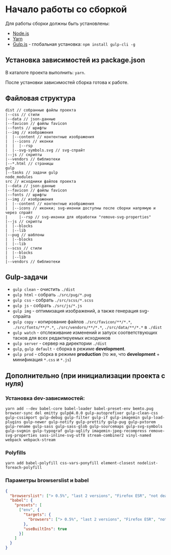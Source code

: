 # Начало работы со сборкой
Для работы сборки должны быть установлены:

- [Node.js](https://nodejs.org/en/)
- [Yarn](https://yarnpkg.com/en/docs/install)
- [Gulp.js](https://gulpjs.com/) - глобальная установка: `npm install gulp-cli -g`

## Установка зависимостей из package.json
В каталоге проекта выполнить: `yarn`.

После установки зависимостей сборка готова к работе.

## Файловая структура
```
dist // собранные файлы проекта
|--css // стили
|--data // json-данные
|--favicon // файлы favicon
|--fonts // шрифты
|--img // изображения
|  |--content // контентные изображения
|  |--icons // иконки
|  |  |--rsp
|  |--svg-symbols.svg // svg-спрайт
|--js // скрипты
|--vendors // библиотеки
|--*.html // страницы
gulp
|--tasks // задачи gulp
node_modules
src // исходники файлов проекта
|--data // json-данные
|--favicon // файлы favicon
|--fonts // шрифты
|--img // изображения
|  |--content // контентные изображения
|  |--icons // иконки; svg-иконки доступны после сборки напрямую и через спрайт
|     |--rsp // svg-иконки для обработки "remove-svg-properties"
|--js // скрипты
|  |--blocks
|  |--lib
|--pug // шаблоны
|  |--blocks
|  |--lib
|--scss // стили
|  |--blocks
|  |--lib
|--vendors // библиотеки
```

## Gulp-задачи
- `gulp clean` - очистить `./dist`
- `gulp html` - собрать `./src/pug/*.pug`
- `gulp css` - собрать `./src/scss/*.scss`
- `gulp js` - собрать `./src/js/*.js`
- `gulp img` - оптимизация изображений, а также генерация svg-спрайта
- `gulp copy` - копирование файлов `./src/favicon/**/*.*`, `./src/fonts/**/*.*`, `./src/vendors/**/*.*`, `./src/data/**/*.*` в `./dist`
- `gulp watch` - отслеживание изменений и запуск соответствующих тасков для всех редактируемых исходников
- `gulp server` - сервер на директории `./dist`
- `gulp`, `gulp default` - сборка в режиме **development**.
- `gulp prod` - сборка в режиме **production** (то же, что **development** + минификация `*.css` и `*.js`)

## Дополнительно (при инициализации проекта с нуля)
### Установка dev-зависимостей:
```
yarn add --dev babel-core babel-loader babel-preset-env bemto.pug browser-sync del emitty gulp@4.0.0 gulp-autoprefixer gulp-clean-css gulp-cssimport gulp-debug gulp-filter gulp-if gulp-imagemin gulp-load-plugins gulp-newer gulp-notify gulp-prettify gulp-pug gulp-pxtorem gulp-rename gulp-sass gulp-sass-glob gulp-sourcemaps gulp-svg-symbols gulp-svgmin gulp-typograf gulp-uglify imagemin-jpeg-recompress remove-svg-properties sass-inline-svg-utf8 stream-combiner2 vinyl-named webpack webpack-stream
```

### Polyfills
```
yarn add babel-polyfill css-vars-ponyfill element-closest nodelist-foreach-polyfill
```

### Параметры browserslist и babel
```json
{
  "browserslist": ["> 0.5%", "last 2 versions", "Firefox ESR", "not dead", "IE >= 10"],
  "babel": {
    "presets": [
      ["env", {
        "targets": {
          "browsers": ["> 0.5%", "last 2 versions", "Firefox ESR", "not dead", "IE >= 10"]
        },
        "useBuiltIns": true
      }]
    ]
  }
}
```